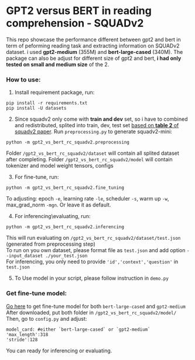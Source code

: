 # GPT2 versus BERT in reading comprehension - SQUADv2
This repo showcase the performance different between gpt2 and bert in term of peforming reading task and extracting information on SQUADv2 dataset. i used **gpt2-medium** (355M) and **bert-large-cased** (340M). 
The package can also be adjust for different size of gpt2 and bert, **i had only tested on __small__ and __medium__ size** of the 2. 

### How to use:
1. Install requirement package, run:
```
pip install -r requirements.txt
pip install -U datasets
```

2. Since squadv2 only come with **train and dev** set, so i have to combined and redistributed, splited into train, dev, test set [based on __table 2__ of squadv2 paper](https://arxiv.org/pdf/1806.03822). Run `preprocessing.py` to generate squadv2-mini:
```
python -m gpt2_vs_bert_rc_squadv2.preprocessing
```
Folder `/gpt2_vs_bert_rc_squadv2/dataset` will contain all splited dataset after completing.
Folder `/gpt2_vs_bert_rc_squadv2/model` will contain tokenizer and model weight tensors, configs

3. For fine-tune, run: 
```
python -m gpt2_vs_bert_rc_squadv2.fine_tuning
```
To adjusting: epoch `-e`, learning rate `-le`, scheduler `-s`, warm up `-w`, max_grad_norm `-mgn`. Or leave it as default.

4. For inferencing\evaluating, run:
```
python -m gpt2_vs_bert_rc_squadv2.inferencing 
```
This will run evaluating on `/gpt2_vs_bert_rc_squadv2/dataset/test.json` (generated from preprocessing step) \
To run on you own dataset, please format file as `test.json` and add option `--input_dataset ./your_test.json` \
For inferencing, you only need to provide `'id','context','question'` in `test.json`

5. To Use model in your script, please follow instruction in `demo.py`

### Get fine-tune model:
[Go here](https://drive.google.com/drive/folders/1-v5A0QOJHx0NdAzIHdauJZGCKbF6gXts?usp=sharing) to get fine-tune model for both `bert-large-cased` and `gpt2-medium` \
After downloaded, put both folder in `/gpt2_vs_bert_rc_squadv2/model/` \
Then, go to `config.py` and adjust:
```
model_card: #either `bert-large-cased` or `gpt2-medium`
'max_length':318
'stride':128
```
You can ready for inferencing or evaluating.

